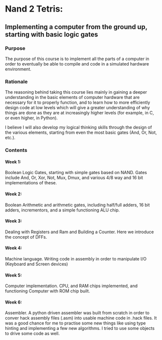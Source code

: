 # Nand 2 Tetris:
## Implementing a computer from the ground up, starting with  basic logic gates

### Purpose

The purpose of this course is to implement all the parts of a computer in order to eventually be able to compile and code in a simulated hardware environment.

### Rationale

The reasoning behind taking this course lies mainly in gaining a deeper understanding in the basic elements of computer hardware that are necessary for it to properly function, and to learn how to more efficiently design code at low levels which will give a greater understanding of why things are done as they are at increasingly higher levels (for example, in C, or even higher, in Python).

I believe I will also develop my logical thinking skills through the design of the various elements, starting from even the most basic gates (And, Or, Not, etc.).

### Contents

#### Week 1:

Boolean Logic Gates, starting with simple gates based on NAND. Gates include And, Or, Xor, Not, Mux, Dmux, and various 4/8 way and 16 bit implementations of these.

#### Week 2:

Boolean Arithmetic and arithmetic gates, including half/full adders, 16 bit adders, incrementors, and a simple functioning ALU chip.

#### Week 3:

Dealing with Registers and Ram and Building a Counter. Here we introduce the concept of DFFs.

#### Week 4:

Machine language. Writing code in assembly in order to manipulate I/O (Keyboard and Screen devices)

#### Week 5:

Computer implementation. CPU, and RAM chips implemented, and functioning Computer with ROM chip built.

#### Week 6:

Assembler. A python driven assembler was built from scratch in order to conver hack assembly files (.asm) into usable machine code in .hack files. It was a good chance for me to practise some new things like using type hinting and implementing a few new algorithms. I tried to use some objects to drive some code as well.